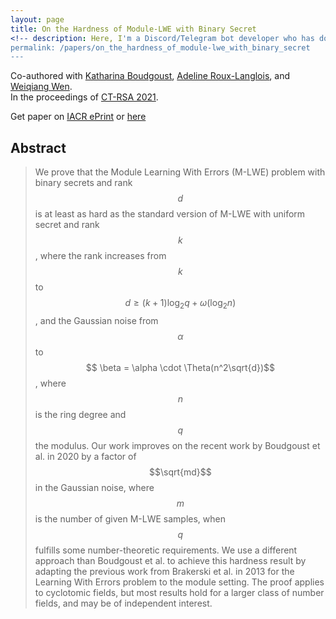 ```yaml
---
layout: page
title: On the Hardness of Module-LWE with Binary Secret
<!-- description: Here, I'm a Discord/Telegram bot developer who has done many private contracts! Maybe you should... hire me? -->
permalink: /papers/on_the_hardness_of_module-lwe_with_binary_secret
---
```


Co-authored with [Katharina Boudgoust](https://katinkabou.github.io/), [Adeline Roux-Langlois](https://people.irisa.fr/Adeline.Roux-Langlois/), and [Weiqiang Wen](http://people.irisa.fr/Weiqiang.Wen/).   
In the proceedings of [CT-RSA 2021](https://sites.google.com/site/ctrsa2021/).  

Get paper on [IACR ePrint](https://eprint.iacr.org/2021/265) or [here](/assets/pub/BJRW21_Hardness_bin-MLWE.pdf)

## Abstract
> We prove that the Module Learning With Errors (M-LWE) problem with binary secrets and rank $$d$$ is at least as hard as the standard version of M-LWE with uniform secret and rank $$k$$, where the rank increases from $$k$$ to $$d \geq (k+1)\log_2 q + \omega(\log_2 n)$$, and the Gaussian noise from $$\alpha$$ to $$ \beta = \alpha \cdot \Theta(n^2\sqrt{d})$$, where $$n$$ is the ring degree and $$q$$ the modulus. Our work improves on the recent work by Boudgoust et al. in 2020 by a factor of $$\sqrt{md}$$ in the Gaussian noise, where $$m$$ is the number of given M-LWE samples, when $$q$$ fulfills some number-theoretic requirements. We use a different approach than Boudgoust et al. to achieve this hardness result by adapting the previous work from Brakerski et al. in 2013 for the Learning With Errors problem to the module setting. The proof applies to cyclotomic fields, but most results hold for a larger class of number fields, and may be of independent interest. 